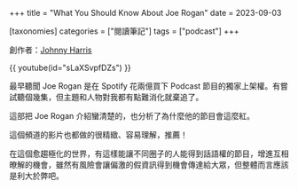 +++
title = "What You Should Know About Joe Rogan"
date = 2023-09-03

[taxonomies]
categories = ["閱讀筆記"]
tags = ["podcast"]
+++

創作者：[Johnny Harris](https://www.youtube.com/@johnnyharris)

{{ youtube(id="sLaXSvpfDZs") }}

最早聽聞 Joe Rogan 是在 Spotify 花兩億買下 Podcast 節目的獨家上架權。有嘗試聽個幾集，但主題和人物對我都有點難消化就棄追了。

這部把 Joe Rogan 介紹蠻清楚的，也分析了為什麼他的節目會這麼紅。

這個頻道的影片也都做的很精緻、容易理解，推薦！

在這個愈趨極化的世界，有這樣能讓不同圈子的人能得到話語權的節目，增進互相暸解的機會，雖然有風險會讓偏激的假資訊得到機會傳達給大眾，但整體而言應該是利大於弊吧。
